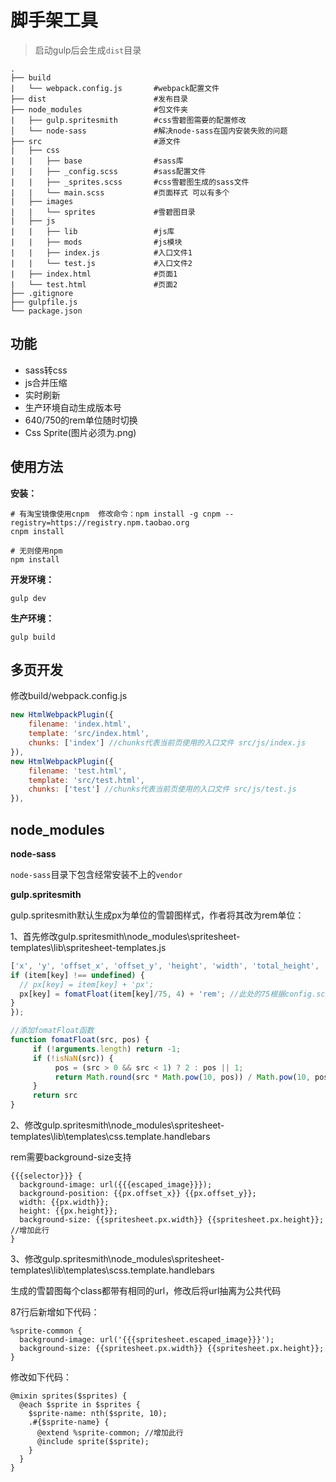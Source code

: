 # 脚手架工具

> 启动gulp后会生成`dist`目录

```
.
├── build                       
|   └── webpack.config.js       #webpack配置文件
├── dist                        #发布目录
├── node_modules                #包文件夹
|   ├── gulp.spritesmith        #css雪碧图需要的配置修改
│   └── node-sass               #解决node-sass在国内安装失败的问题
├── src                         #源文件
|   ├── css                    
|   |   ├── base                #sass库
|   |   ├── _config.scss        #sass配置文件
|   |   ├── _sprites.scss       #css雪碧图生成的sass文件
|   |   └── main.scss           #页面样式 可以有多个
|   ├── images                  
|   |   └── sprites             #雪碧图目录
|   ├── js                      
|   |   ├── lib                 #js库
|   |   ├── mods                #js模块
|   |   ├── index.js            #入口文件1
|   |   └── test.js             #入口文件2
|   ├── index.html              #页面1
|   └── test.html               #页面2
├── .gitignore     
├── gulpfile.js                 
└── package.json
```

## 功能

- sass转css
- js合并压缩
- 实时刷新
- 生产环境自动生成版本号
- 640/750的rem单位随时切换
- Css Sprite(图片必须为.png)

## 使用方法

**安装：**

```
# 有淘宝镜像使用cnpm  修改命令：npm install -g cnpm --registry=https://registry.npm.taobao.org
cnpm install   

# 无则使用npm
npm install
```

**开发环境：**

```
gulp dev
```

**生产环境：**

```
gulp build
```

## 多页开发

修改build/webpack.config.js

```javascript
new HtmlWebpackPlugin({
    filename: 'index.html',
    template: 'src/index.html',
    chunks: ['index'] //chunks代表当前页使用的入口文件 src/js/index.js
}),
new HtmlWebpackPlugin({
    filename: 'test.html',
    template: 'src/test.html',
    chunks: ['test'] //chunks代表当前页使用的入口文件 src/js/test.js
}),
```


## node_modules

**node-sass**

`node-sass`目录下包含经常安装不上的`vendor`

**gulp.spritesmith**

gulp.spritesmith默认生成px为单位的雪碧图样式，作者将其改为rem单位：

1、首先修改gulp.spritesmith\node_modules\spritesheet-templates\lib\spritesheet-templates.js

```javascript
['x', 'y', 'offset_x', 'offset_y', 'height', 'width', 'total_height', 'total_width'].forEach(function (key) {
if (item[key] !== undefined) {
  // px[key] = item[key] + 'px';
  px[key] = fomatFloat(item[key]/75, 4) + 'rem'; //此处的75根据config.scss的$output值进行设置   750 -> 75   640 -> 40
}
});

//添加fomatFloat函数
function fomatFloat(src, pos) {
     if (!arguments.length) return -1;
     if (!isNaN(src)) {
          pos = (src > 0 && src < 1) ? 2 : pos || 1;
          return Math.round(src * Math.pow(10, pos)) / Math.pow(10, pos);
     }
     return src
}
```

2、修改gulp.spritesmith\node_modules\spritesheet-templates\lib\templates\css.template.handlebars

rem需要background-size支持

```
{{{selector}}} {
  background-image: url({{{escaped_image}}});
  background-position: {{px.offset_x}} {{px.offset_y}};
  width: {{px.width}};
  height: {{px.height}};
  background-size: {{spritesheet.px.width}} {{spritesheet.px.height}}; //增加此行
}
```

3、修改gulp.spritesmith\node_modules\spritesheet-templates\lib\templates\scss.template.handlebars

生成的雪碧图每个class都带有相同的url，修改后将url抽离为公共代码

87行后新增如下代码：

```
%sprite-common {
  background-image: url('{{{spritesheet.escaped_image}}}');
  background-size: {{spritesheet.px.width}} {{spritesheet.px.height}};
}
```

修改如下代码：

```
@mixin sprites($sprites) {
  @each $sprite in $sprites {
    $sprite-name: nth($sprite, 10);
    .#{$sprite-name} {
      @extend %sprite-common; //增加此行
      @include sprite($sprite);
    }
  }
}
```